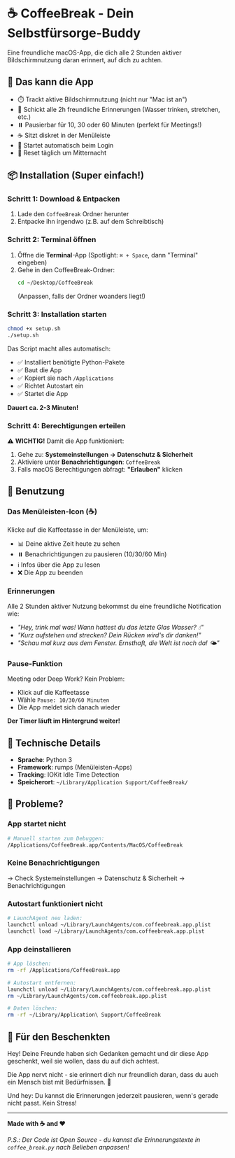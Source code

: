 # ☕️ CoffeeBreak - Dein Selbstfürsorge-Buddy

Eine freundliche macOS-App, die dich alle 2 Stunden aktiver Bildschirmnutzung daran erinnert, auf dich zu achten.

## 🎁 Das kann die App

- ⏱️ Trackt aktive Bildschirmnutzung (nicht nur "Mac ist an")
- 💬 Schickt alle 2h freundliche Erinnerungen (Wasser trinken, stretchen, etc.)
- ⏸️ Pausierbar für 10, 30 oder 60 Minuten (perfekt für Meetings!)
- ☕️ Sitzt diskret in der Menüleiste
- 🚀 Startet automatisch beim Login
- 🔄 Reset täglich um Mitternacht

## 📦 Installation (Super einfach!)

### Schritt 1: Download & Entpacken

1. Lade den `CoffeeBreak` Ordner herunter
2. Entpacke ihn irgendwo (z.B. auf dem Schreibtisch)

### Schritt 2: Terminal öffnen

1. Öffne die **Terminal**-App (Spotlight: `⌘ + Space`, dann "Terminal" eingeben)
2. Gehe in den CoffeeBreak-Ordner:
   ```bash
   cd ~/Desktop/CoffeeBreak
   ```
   (Anpassen, falls der Ordner woanders liegt!)

### Schritt 3: Installation starten

```bash
chmod +x setup.sh
./setup.sh
```

Das Script macht alles automatisch:
- ✅ Installiert benötigte Python-Pakete
- ✅ Baut die App
- ✅ Kopiert sie nach `/Applications`
- ✅ Richtet Autostart ein
- ✅ Startet die App

**Dauert ca. 2-3 Minuten!**

### Schritt 4: Berechtigungen erteilen

⚠️ **WICHTIG!** Damit die App funktioniert:

1. Gehe zu: **Systemeinstellungen → Datenschutz & Sicherheit**
2. Aktiviere unter **Benachrichtigungen**: `CoffeeBreak`
3. Falls macOS Berechtigungen abfragt: **"Erlauben"** klicken

## 🎯 Benutzung

### Das Menüleisten-Icon (☕️)

Klicke auf die Kaffeetasse in der Menüleiste, um:
- 📊 Deine aktive Zeit heute zu sehen
- ⏸️ Benachrichtigungen zu pausieren (10/30/60 Min)
- ℹ️ Infos über die App zu lesen
- ❌ Die App zu beenden

### Erinnerungen

Alle 2 Stunden aktiver Nutzung bekommst du eine freundliche Notification wie:

- *"Hey, trink mal was! Wann hattest du das letzte Glas Wasser? 💧"*
- *"Kurz aufstehen und strecken? Dein Rücken wird's dir danken!"*
- *"Schau mal kurz aus dem Fenster. Ernsthaft, die Welt ist noch da! 🌤️"*

### Pause-Funktion

Meeting oder Deep Work? Kein Problem:
- Klick auf die Kaffeetasse
- Wähle `Pause: 10/30/60 Minuten`
- Die App meldet sich danach wieder

**Der Timer läuft im Hintergrund weiter!**

## 🔧 Technische Details

- **Sprache**: Python 3
- **Framework**: rumps (Menüleisten-Apps)
- **Tracking**: IOKit Idle Time Detection
- **Speicherort**: `~/Library/Application Support/CoffeeBreak/`

## 🐛 Probleme?

### App startet nicht
```bash
# Manuell starten zum Debuggen:
/Applications/CoffeeBreak.app/Contents/MacOS/CoffeeBreak
```

### Keine Benachrichtigungen
→ Check Systemeinstellungen → Datenschutz & Sicherheit → Benachrichtigungen

### Autostart funktioniert nicht
```bash
# LaunchAgent neu laden:
launchctl unload ~/Library/LaunchAgents/com.coffeebreak.app.plist
launchctl load ~/Library/LaunchAgents/com.coffeebreak.app.plist
```

### App deinstallieren
```bash
# App löschen:
rm -rf /Applications/CoffeeBreak.app

# Autostart entfernen:
launchctl unload ~/Library/LaunchAgents/com.coffeebreak.app.plist
rm ~/Library/LaunchAgents/com.coffeebreak.app.plist

# Daten löschen:
rm -rf ~/Library/Application\ Support/CoffeeBreak
```

## 💝 Für den Beschenkten

Hey! Deine Freunde haben sich Gedanken gemacht und dir diese App geschenkt, weil sie wollen, dass du auf dich achtest. 

Die App nervt nicht - sie erinnert dich nur freundlich daran, dass du auch ein Mensch bist mit Bedürfnissen. 💙

Und hey: Du kannst die Erinnerungen jederzeit pausieren, wenn's gerade nicht passt. Kein Stress!

---

**Made with ☕️ and ❤️**

*P.S.: Der Code ist Open Source - du kannst die Erinnerungstexte in `coffee_break.py` nach Belieben anpassen!*
